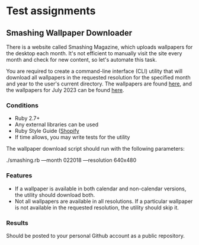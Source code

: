 # Test assignments

## Smashing Wallpaper Downloader


There is a website called Smashing Magazine, which uploads wallpapers for the desktop each month. It's not efficient to manually visit the site every month and check for new content, so let's automate this task. 


You are required to create a command-line interface (CLI) utility that will download all wallpapers in the requested resolution for the specified month and year to the user's current directory. The wallpapers are found [here](https://www.smashingmagazine.com/category/wallpapers), and the wallpapers for July 2023 can be found [here](https://www.smashingmagazine.com/2023/06/desktop-wallpaper-calendars-july-2023/).

### Conditions

- Ruby 2.7+
- Any external libraries can be used 
- Ruby Style Guide ([Shopify](https://ruby-style-guide.shopify.dev/)
- If time allows, you may write tests for the utility

The wallpaper download script should run with the following parameters:

./smashing.rb —month 022018 —resolution 640x480

### Features

* If a wallpaper is available in both calendar and non-calendar versions, the utility should download both.
* Not all wallpapers are available in all resolutions. If a particular wallpaper is not available in the requested resolution, the utility should skip it.

### Results

Should be posted to your personal Github account as a public repository.
